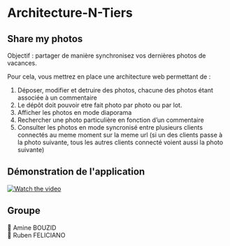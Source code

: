 # Architecture-N-Tiers
## Share my photos 
 
Objectif : partager de manière synchronisez vos dernières photos de vacances.  
 
Pour cela, vous mettrez en place une architecture web permettant de :  
1. Déposer, modifier et detruire des photos, chacune des photos étant associée à un 
commentaire 
2. Le dépôt doit pouvoir etre fait photo par photo ou par lot.  
3. Afficher les photos en mode diaporama 
4. Rechercher une photo particulière en fonction d’un commentaire 
5. Consulter les photos en mode syncronisé entre plusieurs clients connectés au meme 
moment sur la meme url (si un des clients passe à la photo suivante, tous les autres clients 
connecté voient aussi la photo suivante)


## Démonstration de l'application
[![Watch the video](https://i.imgur.com/ZgNeW3n.png)](https://youtu.be/a-VA7Boe5BE)

## Groupe

👤 Amine BOUZID  
👤 Ruben FELICIANO
